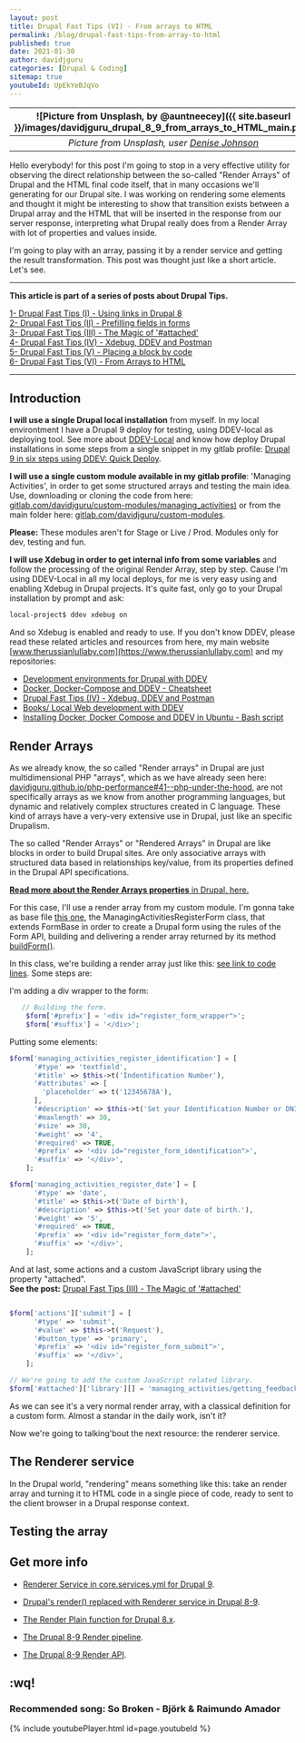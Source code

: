 ```yaml
---
layout: post
title: Drupal Fast Tips (VI) - From arrays to HTML
permalink: /blog/drupal-fast-tips-from-array-to-html
published: true
date: 2021-01-30
author: davidjguru
categories: [Drupal & Coding]
sitemap: true
youtubeId: UpEkYeBJqVo
---
```

| ![Picture from Unsplash, by @auntneecey]({{ site.baseurl }}/images/davidjguru_drupal_8_9_from_arrays_to_HTML_main.png) |
|:--:|
| *Picture from Unsplash, user [Denise Johnson](https://unsplash.com/@auntneecey)* |


Hello everybody! for this post I'm going to stop in a very effective utility for observing the direct relationship between the so-called "Render Arrays" of Drupal and the HTML final code itself, that in many occasions we'll generating for our Drupal site. I was working on rendering some elements and thought it might be interesting to show that transition exists between a Drupal array and the HTML that will be inserted in the response from our server response, interpreting what Drupal really does from a Render Array with lot of properties and values inside.  
<!--more-->

I'm going to play with an array, passing it by a render service and getting the result transformation. This post was thought just like a short article. Let's see.  

---------------------------------------------------------------------------------------
<!-- /TOC -->
**This article is part of a series of posts about Drupal Tips.**

[1- Drupal Fast Tips (I) - Using links in Drupal 8](https://davidjguru.github.io/blog/drupal-fast-tips-using-links-in-drupal-8)  
[2- Drupal Fast Tips (II) - Prefilling fields in forms](https://davidjguru.github.io/blog/drupal-fast-tips-prefilling-fields-in-forms)  
[3- Drupal Fast Tips (III) - The Magic of '#attached'](https://davidjguru.github.io/blog/drupal-fast-tips-the-magic-of-attached)  
[4- Drupal Fast Tips (IV) - Xdebug, DDEV and Postman](https://davidjguru.github.io/blog/xdebug-ddev-and-postman)  
[5- Drupal Fast Tips (V) - Placing a block by code](https://davidjguru.github.io/blog/drupal-fast-tips-placing-a-block-by-code)  
[6- Drupal Fast Tips (VI) - From Arrays to HTML](https://davidjguru.github.io/blog/drupal-fast-tips-from-array-to-html)  
<!-- /TOC -->

------------------------------------------------------------------------------------------------

## Introduction   

**I will use a single Drupal local installation** from myself. In my local environtment I have a Drupal 9 deploy for testing, using DDEV-local as deploying tool. See more about [DDEV-Local](https://ddev.readthedocs.io/en/stable/) and know how deploy Drupal installations in some steps from a single snippet in my gitlab profile: [Drupal 9 in six steps using DDEV: Quick Deploy](https://gitlab.com/-/snippets/2012512).   

**I will use a single custom module available in my gitlab profile**: 'Managing Activities', in order to get some structured arrays and testing the main idea. Use, downloading or cloning the code from here: [gitlab.com/davidjguru/custom-modules/managing_activities)](https://gitlab.com/davidjguru/drupal-custom-modules-examples/-/tree/master/managing_activities) or from the main folder here: [gitlab.com/davidjguru/custom-modules](https://gitlab.com/davidjguru/drupal-custom-modules-examples).   

**Please:** These modules aren't for Stage or Live / Prod. Modules only for dev, testing and fun.  

**I will use Xdebug in order to get internal info from some variables** and follow the processing of the original Render Array, step by step. Cause I'm using DDEV-Local in all my local deploys, for me is very easy using and enabling Xdebug in Drupal projects. It's quite fast, only go to your Drupal installation by prompt and ask:  

```txt
local-project$ ddev xdebug on
```
And so Xdebug is enabled and ready to use. If you don't know DDEV, please read these related articles and resources from here, my main website [www.therussianlullaby.com](https://www.therussianlullaby.com) and my repositories:  

* [Development environments for Drupal with DDEV](https://www.therussianlullaby.com/blog/creating-development-environments-for-drupal-with-ddev/)  
* [Docker, Docker-Compose and DDEV - Cheatsheet](https://www.therussianlullaby.com/blog/docker-docker-compose-and-ddev-cheatsheet/) 
* [Drupal Fast Tips (IV) - Xdebug, DDEV and Postman](https://davidjguru.github.io/blog/drupal-fast-tips-xdebug-ddev-and-postman)  
* [Books/ Local Web development with DDEV](https://www.therussianlullaby.com/blog/books-local-web-development-with-ddev-explained/)  
* [Installing Docker, Docker Compose and DDEV in Ubuntu - Bash script](https://github.com/davidjguru/scripting_for_drupal/blob/main/installers/tools_and_environment/installing_docker_dockercompose_ddev)  


## Render Arrays 

As we already know, the so called "Render arrays" in Drupal are just multidimensional PHP "arrays", which as we have already seen here: [davidjguru.github.io/php-performance#41--php-under-the-hood](https://davidjguru.github.io/blog/playing-with-php-8-performance#41--php-under-the-hood), are not specifically arrays as we know from another programming languages, but dynamic and relatively complex structures created in C language. These kind of arrays have a very-very extensive use in Drupal, just like an specific Drupalism.  

The so called "Render Arrays" or "Rendered Arrays" in Drupal are like blocks in order to build Drupal sites. Are only associative arrays with structured data based in relationships key/value, from its properties defined in the Drupal API specifications.

[**Read more about the Render Arrays properties** in Drupal, here.](https://www.drupal.org/docs/drupal-apis/render-api/render-arrays#properties) 

For this case, I'll use a render array from my custom module. I'm gonna take as base file [this one](https://gitlab.com/davidjguru/drupal-custom-modules-examples/-/blob/master/managing_activities/src/Form/ManagingActivitiesRegisterForm.php), the ManagingActivitiesRegisterForm class, that extends FormBase in order to create a Drupal form using the rules of the Form API, building and delivering a render array returned by its method [buildForm()]().  

In this class, we're building a render array just like this: [see link to code lines](https://gitlab.com/davidjguru/drupal-custom-modules-examples/-/blob/master/managing_activities/src/Form/ManagingActivitiesRegisterForm.php#L135).  Some steps are:  

I'm adding a div wrapper to the form:  

```php
   // Building the form.
    $form['#prefix'] = '<div id="register_form_wrapper">';
    $form['#suffix'] = '</div>';
```

Putting some elements:  

```php
$form['managing_activities_register_identification'] = [
      '#type' => 'textfield',
      '#title' => $this->t('Indentification Number'),
      '#attributes' => [
        'placeholder' => t('12345678A'),
      ],
      '#description' => $this->t('Set your Identification Number or DNI for the Spanish State.'),
      '#maxlength' => 30,
      '#size' => 30,
      '#weight' => '4',
      '#required' => TRUE,
      '#prefix' => '<div id="register_form_identification">',
      '#suffix' => '</div>',
    ];

$form['managing_activities_register_date'] = [
      '#type' => 'date',
      '#title' => $this->t('Date of birth'),
      '#description' => $this->t('Set your date of birth.'),
      '#weight' => '5',
      '#required' => TRUE,
      '#prefix' => '<div id="register_form_date">',
      '#suffix' => '</div>',
    ];
```
And at last, some actions and a custom JavaScript library using the property "attached".  
**See the post:** [Drupal Fast Tips (III) - The Magic of '#attached'](https://davidjguru.github.io/blog/drupal-fast-tips-the-magic-of-attached)   

```php

$form['actions']['submit'] = [
      '#type' => 'submit',
      '#value' => $this->t('Request'),
      '#button_type' => 'primary',
      '#prefix' => '<div id="register_form_submit">',
      '#suffix' => '</div>',
    ];

// We're going to add the custom JavaScript related library.
$form['#attached']['library'][] = 'managing_activities/getting_feedback';
```

As we can see it's a very normal render array, with a classical definition for a custom form. Almost a standar in the daily work, isn't it?  

Now we're going to talking'bout the next resource: the renderer service.  


## The Renderer service 

In the Drupal world, "rendering" means something like this: take an render array and turning it to HTML code in a single piece of code, ready to sent to the client browser in a Drupal response context.  



## Testing the array 



## Get more info

* [Renderer Service in core.services.yml for Drupal 9](https://api.drupal.org/api/drupal/core%21core.services.yml/service/renderer/9.2.x).

* [Drupal's render() replaced with Renderer service in Drupal 8-9](https://www.drupal.org/node/2939099).

* [The Render Plain function for Drupal 8.x](https://api.drupal.org/api/drupal/core%21lib%21Drupal%21Core%21Render%21Renderer.php/function/Renderer%3A%3ArenderPlain/8.2.x).

* [The Drupal 8-9 Render pipeline](https://www.drupal.org/docs/8/api/render-api/the-drupal-8-render-pipeline). 

* [The Drupal 8-9 Render API](https://www.drupal.org/docs/drupal-apis/render-api). 

## :wq!

### Recommended song: So Broken - Björk & Raimundo Amador

{% include youtubePlayer.html id=page.youtubeId %}